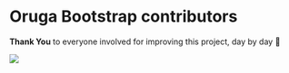 # Oruga Bootstrap contributors

<strong>Thank You</strong> to everyone involved for improving this project, day by day 💚

<a href="https://github.com/oruga-ui/theme-bootstrap">
  <img
  src="https://contrib.rocks/image?repo=oruga-ui/theme-bootstrap"
  />
</a>

<!-- ## Extra contributions

- [name](link) -->
